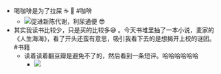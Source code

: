 - 喝咖啡是为了拉屎 ☕️ 💩 #咖啡
	- ![促进新陈代谢，利尿通便 😎 ](https://kidpic.oss-cn-beijing.aliyuncs.com/kaimini/20220511160453.png)
- 其实我读书比较少，只是买的比较多😅 。今天书堆里抽了一本小说，麦家的《人生海海》，看了开头还蛮有意思，吸引我看下去的是想揭开上校的谜团。  #书籍
	- 读着读着翻豆瓣是避免不了的，然后看到一条短评。哈哈哈哈哈哈
		- ![](https://kidpic.oss-cn-beijing.aliyuncs.com/kaimini/20220512094406.png)
